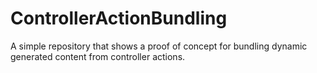 # ControllerActionBundling

A simple repository that shows a proof of concept for bundling dynamic generated content from controller actions.
